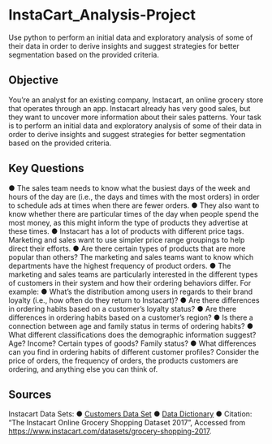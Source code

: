 # InstaCart_Analysis-Project
Use python to perform an initial data and exploratory analysis of some of their data in order to derive insights and suggest strategies for better segmentation based on the provided criteria.
## Objective
You’re an analyst for an existing company, Instacart, an online grocery store that operates
through an app. Instacart already has very good sales, but they want to uncover more
information about their sales patterns. Your task is to perform an initial data and exploratory
analysis of some of their data in order to derive insights and suggest strategies for better
segmentation based on the provided criteria.
## Key Questions
● The sales team needs to know what the busiest days of the week and hours of the day
are (i.e., the days and times with the most orders) in order to schedule ads at times
when there are fewer orders.
● They also want to know whether there are particular times of the day when people spend
the most money, as this might inform the type of products they advertise at these times.
● Instacart has a lot of products with different price tags. Marketing and sales want to use
simpler price range groupings to help direct their efforts.
● Are there certain types of products that are more popular than others? The marketing
and sales teams want to know which departments have the highest frequency of product
orders.
● The marketing and sales teams are particularly interested in the different types of
customers in their system and how their ordering behaviors differ. For example:
● What’s the distribution among users in regards to their brand loyalty (i.e., how
often do they return to Instacart)?
● Are there differences in ordering habits based on a customer’s loyalty status?
● Are there differences in ordering habits based on a customer’s region?
● Is there a connection between age and family status in terms of ordering habits?
● What different classifications does the demographic information suggest? Age?
Income? Certain types of goods? Family status?
● What differences can you find in ordering habits of different customer profiles?
Consider the price of orders, the frequency of orders, the products customers are
ordering, and anything else you can think of.
## Sources
Instacart Data Sets:
● [Customers Data Set](https://1drv.ms/x/s!AmcJ1qlGfGTih2uy4N8pCPcZqsme?e=vbZvuB)
● [Data Dictionary](https://gist.github.com/jeremystan/c3b39d947d9b88b3ccff3147dbcf6c6b)
● Citation: “The Instacart Online Grocery Shopping Dataset
2017”, Accessed from https://www.instacart.com/datasets/grocery-shopping-2017.
